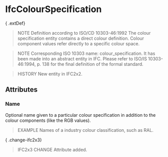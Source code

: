 # IfcColourSpecification

{ .extDef}
> NOTE  Definition according to ISO/CD 10303-46:1992
> The colour specification entity contains a direct colour definition. Colour component values refer directly to a specific colour space.

> NOTE  Corresponding ISO 10303 name: colour_specification. It has been made into an abstract entity in IFC. Please refer to ISO/IS 10303-46:1994, p. 138 for the final definition of the formal standard.

> HISTORY  New entity in IFC2x2.

## Attributes

### Name
Optional name given to a particular colour specification in addition to the colour components (like the RGB values).
> EXAMPLE  Names of a industry colour classification, such as RAL.

{ .change-ifc2x3}
> IFC2x3 CHANGE  Attribute added.
